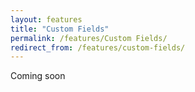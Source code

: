 ```yaml
---
layout: features
title: "Custom Fields"
permalink: /features/Custom Fields/
redirect_from: /features/custom-fields/
---
```

Coming soon